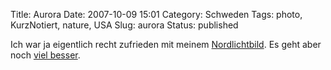 Title: Aurora
Date: 2007-10-09 15:01
Category: Schweden
Tags: photo, KurzNotiert, nature, USA
Slug: aurora
Status: published

Ich war ja eigentlich recht zufrieden mit meinem
[Nordlichtbild](http://www.fiket.de/2007/09/23/norrsken-oever-kiruna/).
Es geht aber noch [viel
besser](http://antwrp.gsfc.nasa.gov/apod/ap071009.html).

